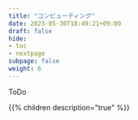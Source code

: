 ```yaml
---
title: "コンピューティング"
date: 2023-05-30T18:49:21+09:00
draft: false
hide:
- toc
- nextpage
subpage: false
weight: 6
---
```


ToDo

<!--more-->

{{% children description="true"   %}}